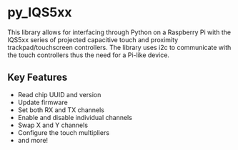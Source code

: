 # py_IQS5xx

This library allows for interfacing through Python on a Raspberry Pi with the IQS5xx series of projected capacitive touch and proximity trackpad/touchscreen controllers. The library uses i2c to communicate with the touch controllers thus the need for a Pi-like device.

## Key Features

- Read chip UUID and version
- Update firmware
- Set both RX and TX channels
- Enable and disable individual channels
- Swap X and Y channels
- Configure the touch multipliers
- and more!

